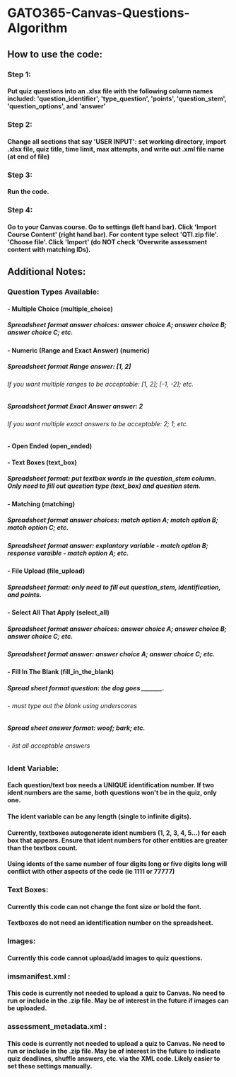 # GATO365-Canvas-Questions-Algorithm

## How to use the code: 

### Step 1: 
#### Put quiz questions into an .xlsx file with the following column names included: 'question_identifier', 'type_question', 'points', 'question_stem', 'question_options', and 'answer'

### Step 2: 
#### Change all sections that say 'USER INPUT': set working directory, import .xlsx file, quiz title, time limit, max attempts, and write out .xml file name (at end of file)

### Step 3: 
#### Run the code.

### Step 4: 
#### Go to your Canvas course. Go to settings (left hand bar). Click 'Import Course Content' (right hand bar). For content type select 'QTI.zip file'. 'Choose file'. Click 'Import' (do NOT check 'Overwrite assessment content with matching IDs).  

## Additional Notes:
### Question Types Available: 
#### - Multiple Choice (multiple_choice)
##### Spreadsheet format answer choices: answer choice A; answer choice B; answer choice C; etc. 
#### - Numeric (Range and Exact Answer) (numeric)
##### Spreadsheet format Range answer: [1, 2] 
###### If you want multiple ranges to be acceptable: [1, 2]; [-1, -2]; etc. 
##### Spreadsheet format Exact Answer answer: 2
###### If you want multiple exact answers to be acceptable: 2; 1; etc. 
#### - Open Ended (open_ended)
#### - Text Boxes (text_box)
##### Spreadsheet format: put textbox words in the question_stem column. Only need to fill out question type (text_box) and question stem. 
#### - Matching (matching)
##### Spreadsheet format answer choices: match option A; match option B; match option C; etc. 
##### Spreadsheet format answer: explantory variable - match option B; response varaible - match option A; etc. 
#### - File Upload (file_upload)
##### Spreadsheet format: only need to fill out question_stem, identification, and points. 
#### - Select All That Apply (select_all)
##### Spreadsheet format answer choices: answer choice A; answer choice B; answer choice C; etc. 
##### Spreadsheet format answer: answer choice A; answer choice C; etc. 
#### - Fill In The Blank (fill_in_the_blank)
##### Spread sheet format question: the dog goes _______.
###### - must type out the blank using underscores 
##### Spread sheet answer format: woof; bark; etc. 
###### - list all acceptable answers 
### Ident Variable: 
#### Each question/text box needs a UNIQUE identification number. If two ident numbers are the same, both questions won't be in the quiz, only one.
#### The ident variable can be any length (single to infinite digits). 
#### Currently, textboxes autogenerate ident numbers (1, 2, 3, 4, 5...) for each box that appears. Ensure that ident numbers for other entities are greater than the textbox count. 
#### Using idents of the same number of four digits long or five digits long will conflict with other aspects of the code (ie 1111 or 77777)
### Text Boxes: 
#### Currently this code can not change the font size or bold the font. 
#### Textboxes do not need an identification number on the spreadsheet. 
### Images: 
#### Currently this code cannot upload/add images to quiz questions. 
### imsmanifest.xml :
#### This code is currently not needed to upload a quiz to Canvas. No need to run or include in the .zip file. May be of interest in the future if images can be uploaded. 
### assessment_metadata.xml :
#### This code is currently not needed to upload a quiz to Canvas. No need to run or include in the .zip file. May be of interest in the future to indicate quiz deadlines, shuffle answers, etc. via the XML code. Likely easier to set these settings manually. 
